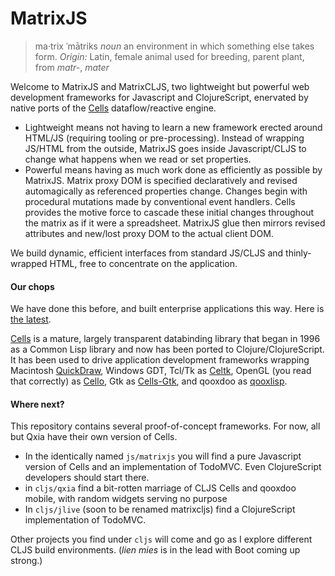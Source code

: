 # MatrixJS
> ma·trix ˈmātriks *noun* an environment in which something else takes form. *Origin:* Latin, female animal used for breeding, parent plant, from *matr-*, *mater*

Welcome to MatrixJS and MatrixCLJS, two lightweight but powerful web development frameworks for Javascript and ClojureScript, enervated by native ports of the [Cells](https://github.com/kennytilton/cells) dataflow/reactive engine.

* Lightweight means not having to learn a new framework erected around HTML/JS (requiring tooling or pre-processing). Instead of wrapping JS/HTML from the outside, MatrixJS goes inside Javascript/CLJS to change what happens when we read or set properties.
* Powerful means having as much work done as efficiently as possible by MatrixJS. Matrix proxy DOM is specified declaratively and revised automagically as referenced properties change. Changes begin with procedural mutations made by conventional event handlers. Cells provides the motive force to cascade these initial changes throughout the matrix as if it were a spreadsheet. MatrixJS glue then mirrors revised attributes and new/lost proxy DOM to the actual client DOM. 

We build dynamic, efficient interfaces from standard JS/CLJS and thinly-wrapped HTML, free to concentrate on the application.

#### Our chops
We have done this before, and built enterprise applications this way. Here is [the latest](http://tiltonsalgebra.com/#).

[Cells](https://github.com/kennytilton/cells) is a mature, largely transparent databinding library that began in 1996 as a Common Lisp library and now has been ported to Clojure/ClojureScript. It has been used to drive application development frameworks wrapping Macintosh [QuickDraw](https://en.wikipedia.org/wiki/QuickDraw), Windows GDT, Tcl/Tk as [Celtk](https://github.com/kennytilton/celtk), OpenGL (you read that correctly) as [Cello](https://github.com/kennytilton/Cello), Gtk as [Cells-Gtk](https://github.com/Ramarren/cells-gtk3), and qooxdoo as [qooxlisp](https://github.com/kennytilton/qooxlisp).

 #### Where next?
 This repository contains several proof-of-concept frameworks. For now, all but Qxia have their own version of Cells.
 * In the identically named `js/matrixjs` you will find a pure Javascript version of Cells and an implementation of TodoMVC. Even ClojureScript developers should start there.
 * in `cljs/qxia` find a bit-rotten marriage of CLJS Cells and qooxdoo mobile, with random widgets serving no purpose
 * In `cljs/jlive` (soon to be renamed matrixcljs) find a ClojureScript implementation of TodoMVC.
 
Other projects you find under `cljs` will come and go as I explore different CLJS build environments. (*lien mies* is in the lead with Boot coming up strong.)
